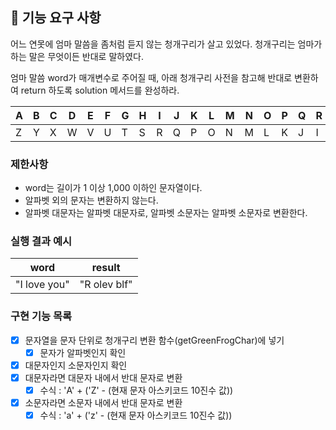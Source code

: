 ## 🚀 기능 요구 사항

어느 연못에 엄마 말씀을 좀처럼 듣지 않는 청개구리가 살고 있었다. 청개구리는 엄마가 하는 말은 무엇이든 반대로 말하였다.

엄마 말씀 word가 매개변수로 주어질 때, 아래 청개구리 사전을 참고해 반대로 변환하여 return 하도록 solution 메서드를 완성하라.

| A | B | C | D | E | F | G | H | I | J | K | L | M | N | O | P | Q | R | S | T | U | V | W | X | Y | Z |
| --- | --- | --- | --- | --- | --- | --- | --- | --- | --- | --- | --- | --- | --- | --- | --- | --- | --- | --- | --- | --- | --- | --- | --- | --- | --- |
| Z | Y | X | W | V | U | T | S | R | Q | P | O | N | M | L | K | J | I | H | G | F | E | D | C | B | A |

### 제한사항

- word는 길이가 1 이상 1,000 이하인 문자열이다.
- 알파벳 외의 문자는 변환하지 않는다.
- 알파벳 대문자는 알파벳 대문자로, 알파벳 소문자는 알파벳 소문자로 변환한다.

### 실행 결과 예시

| word | result |
| --- | --- |
| "I love you" | "R olev blf" |

### 구현 기능 목록
- [x]  문자열을 문자 단위로 청개구리 변환 함수(getGreenFrogChar)에 넣기
    - [x]  문자가 알파벳인지 확인
- [x]  대문자인지 소문자인지 확인
- [x]  대문자라면 대문자 내에서 반대 문자로 변환
    - [x]  수식 : 'A' + ('Z' - (현재 문자 아스키코드 10진수 값))
- [x]  소문자라면 소문자 내에서 반대 문자로 변환
    - [x]  수식 : 'a' + ('z' - (현재 문자 아스키코드 10진수 값))
